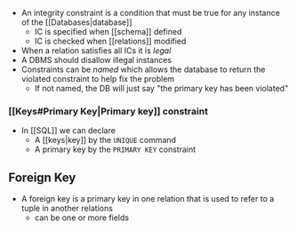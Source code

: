 - An integrity constraint is a condition that must be true for any instance of the [[Databases|database]]
	- IC is specified when [[schema]] defined
	- IC is checked when [[relations]] modified
- When a relation satisfies all ICs it is *legal*
- A DBMS should disallow illegal instances
- Constraints can be *named* which allows the database to return the violated constraint to help fix the problem
	- If not named, the DB will just say "the primary key has been violated"

### [[Keys#Primary Key|Primary key]] constraint
- In [[SQL]] we can declare
	- A [[keys|key]] by the `UNIQUE` command
	- A primary key by the `PRIMARY KEY` constraint

## Foreign Key
- A foreign key is a primary key in one relation that is used to refer to a tuple in another relations
	- can be one or more fields